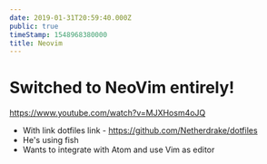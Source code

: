 ```yaml
---
date: 2019-01-31T20:59:40.000Z
public: true
timeStamp: 1548968380000
title: Neovim
---
```


Switched to NeoVim entirely!
============================

<https://www.youtube.com/watch?v=MJXHosm4oJQ>

*   With link dotfiles link - <https://github.com/Netherdrake/dotfiles>
*   He's using fish
*   Wants to integrate with Atom and use Vim as editor
